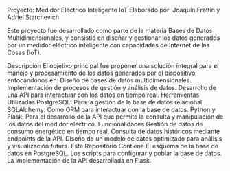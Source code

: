 Proyecto: Medidor Eléctrico Inteligente IoT
Elaborado por: Joaquín Frattin y Adriel Starchevich

Este proyecto fue desarrollado como parte de la materia Bases de Datos Multidimensionales, y consistió en diseñar y gestionar los datos generados por un medidor eléctrico inteligente con capacidades de Internet de las Cosas (IoT).

Descripción
    El objetivo principal fue proponer una solución integral para el manejo y procesamiento de los datos generados por el dispositivo, enfocándonos en:
    Diseño de bases de datos multidimensionales.
    Implementación de procesos de gestión y análisis de datos.
    Desarrollo de una API para interactuar con los datos en tiempo real.
  Herramientas Utilizadas
    PostgreSQL: Para la gestión de la base de datos relacional.
    SQLAlchemy: Como ORM para interactuar con la base de datos.
    Python y Flask: Para el desarrollo de la API que permite la consulta y manipulación de los datos del medidor eléctrico.
  Funcionalidades
    Gestión de datos de consumo energético en tiempo real.
    Consulta de datos históricos mediante endpoints de la API.
    Diseño de un modelo de datos optimizado para análisis y visualización futura.
  Este Repositorio Contiene
    El esquema de la base de datos en PostgreSQL.
    Los scripts para configurar y poblar la base de datos.
    La implementación de la API desarrollada en Flask.
